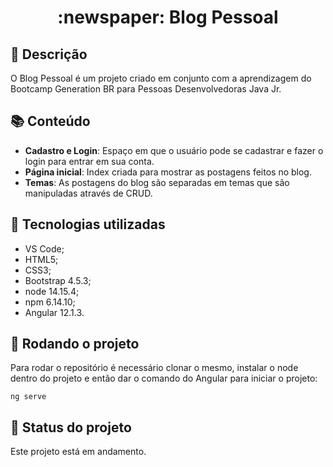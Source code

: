 <h1 align="center">:newspaper: Blog Pessoal</h1>

## :memo: Descrição
O Blog Pessoal é um projeto criado em conjunto com a aprendizagem do Bootcamp Generation BR para Pessoas Desenvolvedoras Java Jr.

## :books: Conteúdo
* <b>Cadastro e Login</b>: Espaço em que o usuário pode se cadastrar e fazer o login para entrar em sua conta.
* <b>Página inicial</b>: Index criada para mostrar as postagens feitos no blog.
* <b>Temas</b>: As postagens do blog são separadas em temas que são manipuladas através de CRUD.

## :wrench: Tecnologias utilizadas
* VS Code;
* HTML5;
* CSS3;
* Bootstrap 4.5.3;
* node 14.15.4;
* npm 6.14.10;
* Angular 12.1.3.

## :rocket: Rodando o projeto
Para rodar o repositório é necessário clonar o mesmo, instalar o node dentro do projeto e então dar o comando do Angular para iniciar o projeto:
```
ng serve
```

## :dart: Status do projeto
Este projeto está em andamento.
